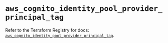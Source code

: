 # `aws_cognito_identity_pool_provider_principal_tag`

Refer to the Terraform Registry for docs: [`aws_cognito_identity_pool_provider_principal_tag`](https://registry.terraform.io/providers/hashicorp/aws/6.9.0/docs/resources/cognito_identity_pool_provider_principal_tag).
